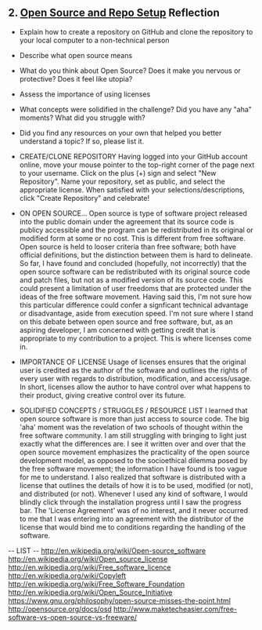 ## 2. [Open Source and Repo Setup](2_set_up_repo/readme.md) Reflection

* Explain how to create a repository on GitHub and clone the repository to your local computer to a non-technical person
* Describe what open source means
* What do you think about Open Source? Does it make you nervous or protective? Does it feel like utopia?
* Assess the importance of using licenses
* What concepts were solidified in the challenge? Did you have any "aha" moments? What did you struggle with?
* Did you find any resources on your own that helped you better understand a topic? If so, please list it.

* CREATE/CLONE REPOSITORY
  Having logged into your GitHub account online, move your mouse pointer to the top-right corner of the page next to your username. Click on the plus (+) sign and select "New Repository". Name your repository, set as public, and select the appropriate license. When satisfied with your selections/descriptions, click "Create Repository" and celebrate!

* ON OPEN SOURCE...
  Open source is type of software project released into the public domain under the agreement that its source code is publicy accessible and the program can be redistributed in its original or modified form at some or no cost. This is different from free software. Open source is held to looser criteria than free software; both have official definitions, but the distinction between them is hard to delineate. So far, I have found and concluded (hopefully, not incorrectly) that the open source software can be redistributed with its original source code and patch files, but not as a modified version of its source code. This could present a limitation of user freedoms that are protected under the ideas of the free software movement. Having said this, I'm not sure how this particular difference could confer a signficant technical advantage or disadvantage, aside from execution speed. I'm not sure where I stand on this debate between open source and free software, but, as an aspiring developer, I am concerned with getting credit that is appropriate to my contribution to a project. This is where licenses come in.

* IMPORTANCE OF LICENSE
  Usage of licenses ensures that the original user is credited as the author of the software and outlines the rights of every user with regards to distribution, modification, and access/usage. In short, licenses allow the author to have control over what happens to their product, giving creative control over its future. 

* SOLIDIFIED CONCEPTS / STRUGGLES / RESOURCE LIST
  I learned that open source software is more than just access to source code. The big 'aha' moment was the revelation of two schools of thought within the free software community. I am still struggling with bringing to light just exactly what the differences are. I see it written over and over that the open source movement emphasizes the practicality of the open source development model, as opposed to the socioethical dilemma posed by the free software movement; the information I have found is too vague for me to understand. 
  I also realized that software is distributed with a license that outlines the details of how it is to be used, modified (or not), and distributed (or not). Whenever I used any kind of software, I would blindly click through the installation progress until I saw the progress bar. The 'License Agreement' was of no interest, and it never occurred to me that I was entering into an agreement with the distributor of the license that would bind me to conditions regarding the handling of the software. 

-- LIST --
http://en.wikipedia.org/wiki/Open-source_software
http://en.wikipedia.org/wiki/Open_source_license
http://en.wikipedia.org/wiki/Free_software_licence
http://en.wikipedia.org/wiki/Copyleft
http://en.wikipedia.org/wiki/Free_Software_Foundation
http://en.wikipedia.org/wiki/Open_Source_Initiative
https://www.gnu.org/philosophy/open-source-misses-the-point.html
http://opensource.org/docs/osd
http://www.maketecheasier.com/free-software-vs-open-source-vs-freeware/

